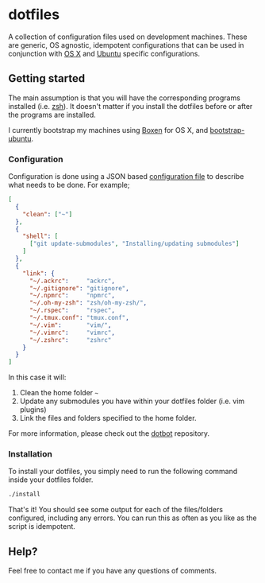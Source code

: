 dotfiles
======

A collection of configuration files used on development machines. These are generic, OS agnostic, idempotent configurations that can be used in conjunction with [OS X](https://github.com/tmcinerney/dotfiles-osx) and [Ubuntu](https://github.com/tmcinerney/dotfiles-ubuntu) specific configurations. 

## Getting started

The main assumption is that you will have the corresponding programs installed (i.e. [zsh](http://zsh.sourceforge.net/)). It doesn't matter if you install the dotfiles before or after the programs are installed.

I currently bootstrap my machines using [Boxen](https://boxen.github.com/) for OS X, and [bootstrap-ubuntu](https://github.com/tmcinerney/bootstrap-ubuntu).

### Configuration

Configuration is done using a JSON based [configuration file](https://github.com/tmcinerney/dotfiles/blob/master/install.conf.json) to describe what needs to be done. For example;

```json
[
  {
    "clean": ["~"]
  },
  {
    "shell": [
      ["git update-submodules", "Installing/updating submodules"]
    ]
  },
  {
    "link": {
      "~/.ackrc":     "ackrc",
      "~/.gitignore": "gitignore",
      "~/.npmrc":     "npmrc",
      "~/.oh-my-zsh": "zsh/oh-my-zsh/",
      "~/.rspec":     "rspec",
      "~/.tmux.conf": "tmux.conf",
      "~/.vim":       "vim/",
      "~/.vimrc":     "vimrc",
      "~/.zshrc":     "zshrc"
    }
  }
]
```

In this case it will:

1. Clean the home folder `~`
0. Update any submodules you have within your dotfiles folder (i.e. vim plugins)
0. Link the files and folders specified to the home folder.

For more information, please check out the [dotbot](https://github.com/anishathalye/dotbot) repository.

### Installation

To install your dotfiles, you simply need to run the following command inside your dotfiles folder.

```sh
./install
```

That's it! You should see some output for each of the files/folders configured, including any errors. You can run this as often as you like as the script is idempotent.

## Help?

Feel free to contact me if you have any questions of comments.
